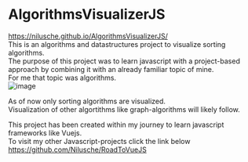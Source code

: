 # AlgorithmsVisualizerJS
https://nilusche.github.io/AlgorithmsVisualizerJS/ <br>
This is an algorithms and datastructures project to visualize sorting algorithms. <br>
The purpose of this project was to learn javascript with a project-based approach by combining it with an already familiar topic of mine. <br>
For me that topic was algorithms. <br>
![image](https://user-images.githubusercontent.com/73897941/155042789-f71aae34-356f-401d-87c6-d7be65e4ab8f.png)

As of now only sorting algorithms are visualized.<br>
Visualization of other algortithms like graph-algorithms will likely follow. <br>

This project has been created within my journey to learn javascript frameworks like Vuejs. <br>
To visit my other Javascript-projects click the link below <br>
https://github.com/Nilusche/RoadToVueJS
